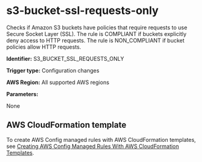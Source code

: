 # s3\-bucket\-ssl\-requests\-only<a name="s3-bucket-ssl-requests-only"></a>

Checks if Amazon S3 buckets have policies that require requests to use Secure Socket Layer \(SSL\)\. The rule is COMPLIANT if buckets explicitly deny access to HTTP requests\. The rule is NON\_COMPLIANT if bucket policies allow HTTP requests\.

**Identifier:** S3\_BUCKET\_SSL\_REQUESTS\_ONLY

**Trigger type:** Configuration changes

**AWS Region:** All supported AWS regions

**Parameters:**

None  

## AWS CloudFormation template<a name="w29aac11c33c17b7d355c15"></a>

To create AWS Config managed rules with AWS CloudFormation templates, see [Creating AWS Config Managed Rules With AWS CloudFormation Templates](aws-config-managed-rules-cloudformation-templates.md)\.